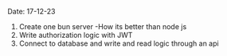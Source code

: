 Date: 17-12-23

1. Create one bun server
   -How its better than node js
2. Write authorization logic with JWT
3. Connect to database and write and read logic through an api
